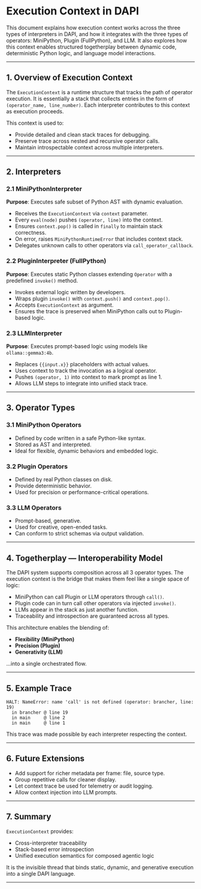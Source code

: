 
# Execution Context in DAPI

This document explains how execution context works across the three types of interpreters in DAPI, and how it integrates with the three types of operators: MiniPython, Plugin (FullPython), and LLM. It also explores how this context enables structured togetherplay between dynamic code, deterministic Python logic, and language model interactions.

---

## 1. Overview of Execution Context

The `ExecutionContext` is a runtime structure that tracks the path of operator execution. It is essentially a stack that collects entries in the form of `(operator_name, line_number)`. Each interpreter contributes to this context as execution proceeds.

This context is used to:

- Provide detailed and clean stack traces for debugging.
- Preserve trace across nested and recursive operator calls.
- Maintain introspectable context across multiple interpreters.

---

## 2. Interpreters

### 2.1 MiniPythonInterpreter

**Purpose**: Executes safe subset of Python AST with dynamic evaluation.

- Receives the `ExecutionContext` via `context` parameter.
- Every `eval(node)` pushes `(operator, line)` into the context.
- Ensures `context.pop()` is called in `finally` to maintain stack correctness.
- On error, raises `MiniPythonRuntimeError` that includes context stack.
- Delegates unknown calls to other operators via `call_operator_callback`.

### 2.2 PluginInterpreter (FullPython)

**Purpose**: Executes static Python classes extending `Operator` with a predefined `invoke()` method.

- Invokes external logic written by developers.
- Wraps plugin `invoke()` with `context.push()` and `context.pop()`.
- Accepts `ExecutionContext` as argument.
- Ensures the trace is preserved when MiniPython calls out to Plugin-based logic.

### 2.3 LLMInterpreter

**Purpose**: Executes prompt-based logic using models like `ollama::gemma3:4b`.

- Replaces `{{input.x}}` placeholders with actual values.
- Uses context to track the invocation as a logical operator.
- Pushes `(operator, 1)` into context to mark prompt as line 1.
- Allows LLM steps to integrate into unified stack trace.

---

## 3. Operator Types

### 3.1 MiniPython Operators

- Defined by code written in a safe Python-like syntax.
- Stored as AST and interpreted.
- Ideal for flexible, dynamic behaviors and embedded logic.

### 3.2 Plugin Operators

- Defined by real Python classes on disk.
- Provide deterministic behavior.
- Used for precision or performance-critical operations.

### 3.3 LLM Operators

- Prompt-based, generative.
- Used for creative, open-ended tasks.
- Can conform to strict schemas via output validation.

---

## 4. Togetherplay — Interoperability Model

The DAPI system supports composition across all 3 operator types. The execution context is the bridge that makes them feel like a single space of logic:

- MiniPython can call Plugin or LLM operators through `call()`.
- Plugin code can in turn call other operators via injected `invoke()`.
- LLMs appear in the stack as just another function.
- Traceability and introspection are guaranteed across all types.

This architecture enables the blending of:
- **Flexibility (MiniPython)**
- **Precision (Plugin)**
- **Generativity (LLM)**

...into a single orchestrated flow.

---

## 5. Example Trace

```
HALT: NameError: name 'call' is not defined (operator: brancher, line: 19)
  in brancher @ line 19
  in main     @ line 2
  in main     @ line 1
```

This trace was made possible by each interpreter respecting the context.

---

## 6. Future Extensions

- Add support for richer metadata per frame: file, source type.
- Group repetitive calls for cleaner display.
- Let context trace be used for telemetry or audit logging.
- Allow context injection into LLM prompts.

---

## 7. Summary

`ExecutionContext` provides:
- Cross-interpreter traceability
- Stack-based error introspection
- Unified execution semantics for composed agentic logic

It is the invisible thread that binds static, dynamic, and generative execution into a single DAPI language.

---
